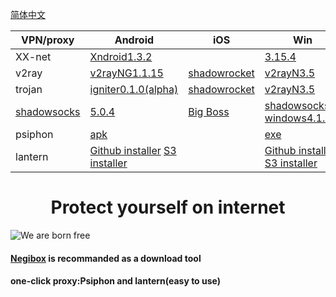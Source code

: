 [简体中文](https://github.com/hugetiny/FreeVPN/blob/master/READMECN.md)

|  VPN/proxy  | Android | iOS | Win  | Mac | Linux |
|  ----  | ----  | ---- | ----  | ---- | ---- |
| XX-net | [Xndroid1.3.2](https://github.com/XndroidDev/Xndroid/releases/download/1.3.2/app-release.apk)  | |[3.15.4](https://github.com/XX-net/XX-Net/releases/download/3.15.4/XX-Net-3.15.4.7z)  |[3.15.4](https://github.com/XX-net/XX-Net/releases/download/3.15.4/XX-Net-3.15.4.7z)  |[3.15.4](https://github.com/XX-net/XX-Net/releases/download/3.15.4/XX-Net-3.15.4.7z) |
| v2ray  | [v2rayNG1.1.15](https://github.com/2dust/v2rayNG/releases/download/1.1.15/v2rayNG_1.1.15.apk) |[shadowrocket](https://lueyingpro.github.io/shadowrocket/index.html) | [v2rayN3.5](https://github.com/2dust/v2rayN/releases/download/3.5/v2rayN.zip) | [V2rayU2.0.0](https://github.com/yanue/V2rayU/releases/download/2.0.0/V2rayU.dmg) ||
| trojan  | [igniter0.1.0(alpha)](https://github.com/trojan-gfw/igniter/releases/download/v0.1.0-pre-alpha14/app-release.apk) | [shadowrocket](https://lueyingpro.github.io/shadowrocket/index.html) | [v2rayN3.5](https://github.com/2dust/v2rayN/releases/download/3.5/v2rayN.zip) |||
| [shadowsocks](https://shadowsocks.org/en/download/clients.html)  |[5.0.4](https://github.com/shadowsocks/shadowsocks-android/releases/download/v5.0.4/shadowsocks--universal-5.0.4.apk) |  [Big Boss](http://apt.thebigboss.org/onepackage.php?bundleid=com.linusyang.shadowsocks) | [shadowsocks-windows4.1.9.2](https://github.com/shadowsocks/shadowsocks-windows/releases/download/4.1.9.2/Shadowsocks-4.1.9.2.zip) | [ShadowsocksX-NG1.8.2](https://github.com/shadowsocks/ShadowsocksX-NG/releases/download/v1.8.2/ShadowsocksX-NG.app.1.8.2.zip) |[Shadowsocks-Qt5-3.0.1](https://github.com/shadowsocks/shadowsocks-qt5/releases/download/v3.0.1/Shadowsocks-Qt5-3.0.1-x86_64.AppImage)
| psiphon  |[apk](https://www.psiphon3.com/PsiphonAndroid.apk)||[exe](https://www.psiphon3.com/psiphon3.exe)|
| lantern |[Github installer](https://raw.githubusercontent.com/getlantern/lantern-binaries/master/lantern-installer.apk) [S3 installer](https://s3.amazonaws.com/lantern/lantern-installer.apk) | |[Github installer](https://raw.githubusercontent.com/getlantern/lantern-binaries/master/lantern-installer.exe) [S3 installer](https://s3.amazonaws.com/lantern/lantern-installer.exe)|[Github installer](https://raw.githubusercontent.com/getlantern/lantern-binaries/master/lantern-installer.dmg) [S3 installer](https://s3.amazonaws.com/lantern/lantern-installer.dmg)|[32bit installer](https://raw.githubusercontent.com/getlantern/lantern-binaries/master/lantern-installer-32-bit.deb) [64bit installer](https://raw.githubusercontent.com/getlantern/lantern-binaries/master/lantern-installer-64-bit.deb)|

<h1 align="center">Protect yourself on internet</h1>

![We are born free](./fightforfree.jpeg)

#### [Negibox](https://github.com/hugetiny/negibox) is recommanded as a download tool
#### one-click proxy:Psiphon and lantern(easy to use)








